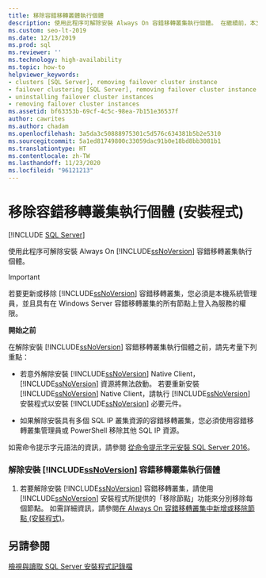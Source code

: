 ```yaml
---
title: 移除容錯移轉叢體執行個體
description: 使用此程序可解除安裝 Always On 容錯移轉叢集執行個體。 在繼續前，本文包含重要的考量事項。
ms.custom: seo-lt-2019
ms.date: 12/13/2019
ms.prod: sql
ms.reviewer: ''
ms.technology: high-availability
ms.topic: how-to
helpviewer_keywords:
- clusters [SQL Server], removing failover cluster instance
- failover clustering [SQL Server], removing failover cluster instance
- uninstalling failover cluster instances
- removing failover cluster instances
ms.assetid: bf63353b-69cf-4c5c-98ea-7b151e36537f
author: cawrites
ms.author: chadam
ms.openlocfilehash: 3a5da3c50888975301c5d576c634381b5b2e5310
ms.sourcegitcommit: 5a1ed81749800c33059dac91b0e18bd8bb3081b1
ms.translationtype: HT
ms.contentlocale: zh-TW
ms.lasthandoff: 11/23/2020
ms.locfileid: "96121213"
---
```

# <a name="remove-a-failover-cluster-instance-setup"></a>移除容錯移轉叢集執行個體 (安裝程式)

[!INCLUDE [SQL Server](../../../includes/applies-to-version/sqlserver.md)]

使用此程序可解除安裝 Always On [!INCLUDE[ssNoVersion](../../../includes/ssnoversion-md.md)] 容錯移轉叢集執行個體。  
  
> [!IMPORTANT]  
>  若要更新或移除 [!INCLUDE[ssNoVersion](../../../includes/ssnoversion-md.md)] 容錯移轉叢集，您必須是本機系統管理員，並且具有在 Windows Server 容錯移轉叢集的所有節點上登入為服務的權限。  
  
 **開始之前**  
  
 在解除安裝 [!INCLUDE[ssNoVersion](../../../includes/ssnoversion-md.md)] 容錯移轉叢集執行個體之前，請先考量下列重點：  
  
-   若意外解除安裝 [!INCLUDE[ssNoVersion](../../../includes/ssnoversion-md.md)] Native Client， [!INCLUDE[ssNoVersion](../../../includes/ssnoversion-md.md)] 資源將無法啟動。 若要重新安裝 [!INCLUDE[ssNoVersion](../../../includes/ssnoversion-md.md)] Native Client，請執行 [!INCLUDE[ssNoVersion](../../../includes/ssnoversion-md.md)] 安裝程式以安裝 [!INCLUDE[ssNoVersion](../../../includes/ssnoversion-md.md)] 必要元件。  
  
-   如果解除安裝具有多個 SQL IP 叢集資源的容錯移轉叢集，您必須使用容錯移轉叢集管理員或 PowerShell 移除其他 SQL IP 資源。  
  
 如需命令提示字元語法的資訊，請參閱 [從命令提示字元安裝 SQL Server 2016](../../../database-engine/install-windows/install-sql-server-from-the-command-prompt.md)。  
  
### <a name="to-uninstall-a-ssnoversion-failover-cluster-instance"></a>解除安裝 [!INCLUDE[ssNoVersion](../../../includes/ssnoversion-md.md)] 容錯移轉叢集執行個體
  
1.  若要解除安裝 [!INCLUDE[ssNoVersion](../../../includes/ssnoversion-md.md)] 容錯移轉叢集，請使用 [!INCLUDE[ssNoVersion](../../../includes/ssnoversion-md.md)] 安裝程式所提供的「移除節點」功能來分別移除每個節點。 如需詳細資訊，請參閱[在 Always On 容錯移轉叢集中新增或移除節點 (安裝程式)](../../../sql-server/failover-clusters/install/add-or-remove-nodes-in-a-sql-server-failover-cluster-setup.md)。  
  
## <a name="see-also"></a>另請參閱  
 [檢視與讀取 SQL Server 安裝程式記錄檔](../../../database-engine/install-windows/view-and-read-sql-server-setup-log-files.md)  
  
